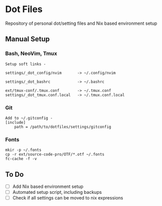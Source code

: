 # Dot Files

Repository of personal dot/setting files and Nix based environment setup


## Manual Setup

### Bash, NeoVim, Tmux
```
Setup soft links -

settings/_dot_config/nvim       -> ~/.config/nvim

settings/_dot_bashrc            -> ~/.bashrc

ext/tmux-conf/.tmux.conf        -> ~/.tmux.conf
settings/_dot_tmux.conf.local   -> ~/.tmux.conf.local
```

### Git
```
Add to ~/.gitconfig -
[include]
    path = /path/to/dotfiles/settings/gitconfig
```

### Fonts
```
mkir -p ~/.fonts
cp -r ext/source-code-pro/OTF/*.otf ~/.fonts
fc-cache -f -v
```

## To Do
* [ ] Add Nix based environment setup
* [ ] Automated setup script, including backups
* [ ] Check if all settings can be moved to nix expressions

